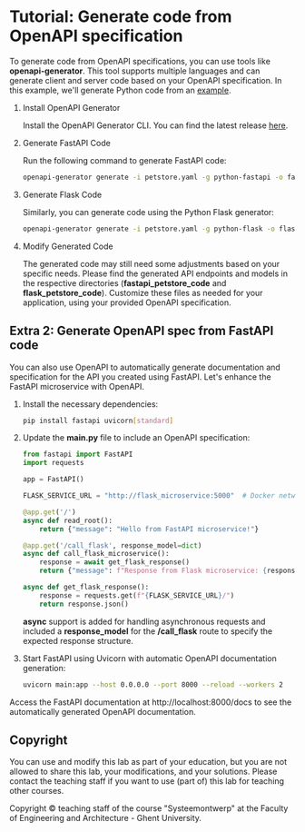 # Tutorial: Generate code from OpenAPI specification

To generate code from OpenAPI specifications, you can use tools like **openapi-generator**.
This tool supports multiple languages and can generate client and server code based on your OpenAPI specification.
In this example, we'll generate Python code from an [example](petstore.yaml).

1. Install OpenAPI Generator

   Install the OpenAPI Generator CLI. You can find the latest release [here](https://github.com/OpenAPITools/openapi-generator/releases).

2. Generate FastAPI Code

   Run the following command to generate FastAPI code:

   ```bash
   openapi-generator generate -i petstore.yaml -g python-fastapi -o fastapi_petstore_code
   ```

3. Generate Flask Code

   Similarly, you can generate code using the Python Flask generator:

   ```bash
   openapi-generator generate -i petstore.yaml -g python-flask -o flask_petstore_code
   ```

4. Modify Generated Code

   The generated code may still need some adjustments based on your specific needs. Please find the generated API endpoints and models in the respective directories (**fastapi_petstore_code** and **flask_petstore_code**). Customize these files as needed for your application, using your provided OpenAPI specification.

## Extra 2: Generate OpenAPI spec from FastAPI code

You can also use OpenAPI to automatically generate documentation and specification for the API you created using FastAPI. Let's enhance the FastAPI microservice with OpenAPI.

1. Install the necessary dependencies:

   ```bash
   pip install fastapi uvicorn[standard]
   ```

2. Update the **main.py** file to include an OpenAPI specification:

   ```python
   from fastapi import FastAPI
   import requests

   app = FastAPI()

   FLASK_SERVICE_URL = "http://flask_microservice:5000"  # Docker network alias

   @app.get('/')
   async def read_root():
       return {"message": "Hello from FastAPI microservice!"}

   @app.get('/call_flask', response_model=dict)
   async def call_flask_microservice():
       response = await get_flask_response()
       return {"message": f"Response from Flask microservice: {response['message']}"}

   async def get_flask_response():
       response = requests.get(f"{FLASK_SERVICE_URL}/")
       return response.json()
   ```

   **async** support is added for handling asynchronous requests and included a **response_model** for the **/call_flask** route to specify the expected response structure.

3. Start FastAPI using Uvicorn with automatic OpenAPI documentation generation:

   ```bash
   uvicorn main:app --host 0.0.0.0 --port 8000 --reload --workers 2
   ```

Access the FastAPI documentation at http://localhost:8000/docs to see the automatically generated OpenAPI documentation.

## Copyright

You can use and modify this lab as part of your education, but you are not allowed to share this lab, your modifications, and your solutions. Please contact the teaching staff if you want to use (part of) this lab for teaching other courses.

Copyright © teaching staff of the course "Systeemontwerp" at the Faculty of Engineering and Architecture - Ghent University.
